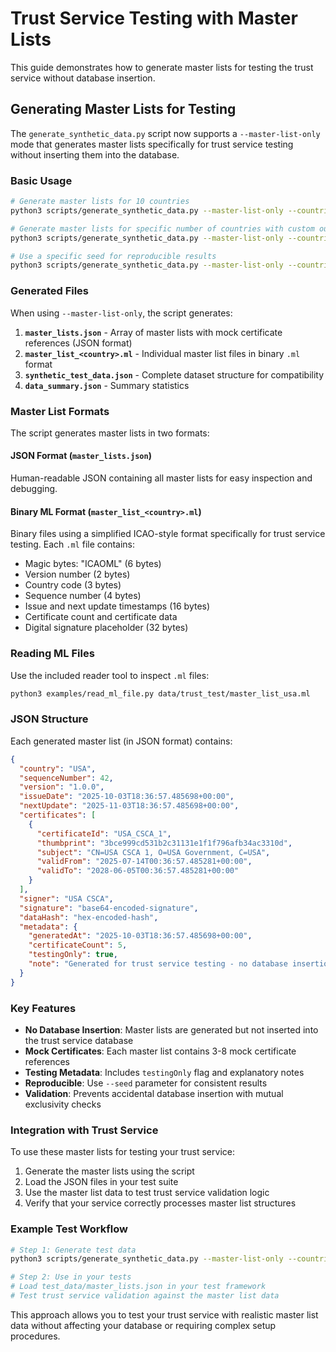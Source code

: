 # Trust Service Testing with Master Lists

This guide demonstrates how to generate master lists for testing the trust service without database insertion.

## Generating Master Lists for Testing

The `generate_synthetic_data.py` script now supports a `--master-list-only` mode that generates master lists specifically for trust service testing without inserting them into the database.

### Basic Usage

```bash
# Generate master lists for 10 countries
python3 scripts/generate_synthetic_data.py --master-list-only --countries 10

# Generate master lists for specific number of countries with custom output directory
python3 scripts/generate_synthetic_data.py --master-list-only --countries 5 --output-dir data/trust_test

# Use a specific seed for reproducible results
python3 scripts/generate_synthetic_data.py --master-list-only --countries 3 --seed 123
```

### Generated Files

When using `--master-list-only`, the script generates:

1. **`master_lists.json`** - Array of master lists with mock certificate references (JSON format)
2. **`master_list_<country>.ml`** - Individual master list files in binary `.ml` format
3. **`synthetic_test_data.json`** - Complete dataset structure for compatibility
4. **`data_summary.json`** - Summary statistics

### Master List Formats

The script generates master lists in two formats:

#### JSON Format (`master_lists.json`)
Human-readable JSON containing all master lists for easy inspection and debugging.

#### Binary ML Format (`master_list_<country>.ml`)
Binary files using a simplified ICAO-style format specifically for trust service testing. Each `.ml` file contains:

- Magic bytes: "ICAOML" (6 bytes)
- Version number (2 bytes)
- Country code (3 bytes)
- Sequence number (4 bytes)
- Issue and next update timestamps (16 bytes)
- Certificate count and certificate data
- Digital signature placeholder (32 bytes)

### Reading ML Files

Use the included reader tool to inspect `.ml` files:

```bash
python3 examples/read_ml_file.py data/trust_test/master_list_usa.ml
```

### JSON Structure

Each generated master list (in JSON format) contains:

```json
{
  "country": "USA",
  "sequenceNumber": 42,
  "version": "1.0.0",
  "issueDate": "2025-10-03T18:36:57.485698+00:00",
  "nextUpdate": "2025-11-03T18:36:57.485698+00:00",
  "certificates": [
    {
      "certificateId": "USA_CSCA_1",
      "thumbprint": "3bce999cd531b2c31131e1f1f796afb34ac3310d",
      "subject": "CN=USA CSCA 1, O=USA Government, C=USA",
      "validFrom": "2025-07-14T00:36:57.485281+00:00",
      "validTo": "2028-06-05T00:36:57.485281+00:00"
    }
  ],
  "signer": "USA CSCA",
  "signature": "base64-encoded-signature",
  "dataHash": "hex-encoded-hash",
  "metadata": {
    "generatedAt": "2025-10-03T18:36:57.485698+00:00",
    "certificateCount": 5,
    "testingOnly": true,
    "note": "Generated for trust service testing - no database insertion"
  }
}
```

### Key Features

- **No Database Insertion**: Master lists are generated but not inserted into the trust service database
- **Mock Certificates**: Each master list contains 3-8 mock certificate references
- **Testing Metadata**: Includes `testingOnly` flag and explanatory notes
- **Reproducible**: Use `--seed` parameter for consistent results
- **Validation**: Prevents accidental database insertion with mutual exclusivity checks

### Integration with Trust Service

To use these master lists for testing your trust service:

1. Generate the master lists using the script
2. Load the JSON files in your test suite
3. Use the master list data to test trust service validation logic
4. Verify that your service correctly processes master list structures

### Example Test Workflow

```bash
# Step 1: Generate test data
python3 scripts/generate_synthetic_data.py --master-list-only --countries 5 --output-dir test_data

# Step 2: Use in your tests
# Load test_data/master_lists.json in your test framework
# Test trust service validation against the master list data
```

This approach allows you to test your trust service with realistic master list data without affecting your database or requiring complex setup procedures.
